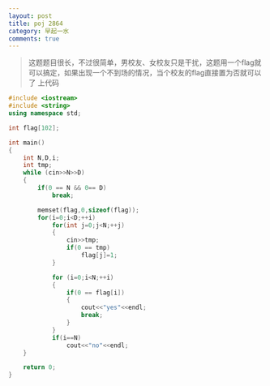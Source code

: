 ```yaml
---
layout: post
title: poj 2864
category: 早起一水
comments: true
---
```


>这题题目很长，不过很简单，男校友、女校友只是干扰，这题用一个flag就可以搞定，如果出现一个不到场的情况，当个校友的flag直接置为否就可以了
>上代码

```c++
#include <iostream>
#include <string>
using namespace std;

int flag[102];

int main()
{
	int N,D,i;
	int tmp;
	while (cin>>N>>D)
	{
		if(0 == N && 0== D)
			break;

		memset(flag,0,sizeof(flag));
		for(i=0;i<D;++i)
			for(int j=0;j<N;++j)
			{
				cin>>tmp;
				if(0 == tmp)
					flag[j]=1;
			}

			for (i=0;i<N;++i)
			{
				if(0 == flag[i])
				{
					cout<<"yes"<<endl;
					break;
				}
			}
			if(i==N)
				cout<<"no"<<endl;
	}

	return 0;
}

```